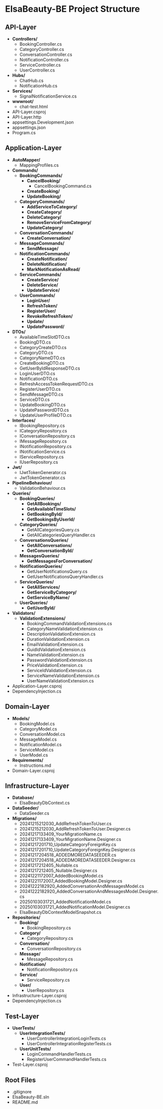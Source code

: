 # ElsaBeauty-BE Project Structure

## API-Layer

- **Controllers/**
  - BookingController.cs
  - CategoryController.cs
  - ConversationController.cs
  - NotificationController.cs
  - ServiceController.cs
  - UserController.cs
- **Hubs/**
  - ChatHub.cs
  - NotificationHub.cs
- **Services/**
  - SignalNotificationService.cs
- **wwwroot/**
  - chat-test.html
- API-Layer.csproj
- API-Layer.http
- appsettings.Development.json
- appsettings.json
- Program.cs

## Application-Layer

- **AutoMapper/**
  - MappingProfiles.cs
- **Commands/**
  - **BookingCommands/**
    - **CancelBooking/**
      - CancelBookingCommand.cs
    - **CreateBooking/**
    - **UpdateBooking/**
  - **CategoryCommands/**
    - **AddServiceToCategory/**
    - **CreateCategory/**
    - **DeleteCategory/**
    - **RemoveServiceFromCategory/**
    - **UpdateCategory/**
  - **ConversationCommands/**
    - **CreateConversation/**
  - **MessageCommands/**
    - **SendMessage/**
  - **NotificationCommands/**
    - **CreateNotification/**
    - **DeleteNotification/**
    - **MarkNotificationAsRead/**
  - **ServiceCommands/**
    - **CreateService/**
    - **DeleteService/**
    - **UpdateService/**
  - **UserCommands/**
    - **LoginUser/**
    - **RefreshToken/**
    - **RegisterUser/**
    - **RevokeRefreshToken/**
    - **Update/**
    - **UpdatePassword/**
- **DTOs/**
  - AvailableTimeSlotDTO.cs
  - BookingDTO.cs
  - CategoryCreateDTO.cs
  - CategoryDTO.cs
  - CategoryNameDTO.cs
  - CreateBookingDTO.cs
  - GetUserByIdResponseDTO.cs
  - LoginUserDTO.cs
  - NotificationDTO.cs
  - RefreshAccessTokenRequestDTO.cs
  - RegisterUserDTO.cs
  - SendMessageDTO.cs
  - ServiceDTO.cs
  - UpdateBookingDTO.cs
  - UpdatePasswordDTO.cs
  - UpdateUserProfileDTO.cs
- **Interfaces/**
  - IBookingRepository.cs
  - ICategoryRepository.cs
  - IConversationRepository.cs
  - IMessageRepository.cs
  - INotificationRepository.cs
  - INotificationService.cs
  - IServiceRepository.cs
  - IUserRepository.cs
- **Jwt/**
  - IJwtTokenGenerator.cs
  - JwtTokenGenerator.cs
- **PipelineBehaviour/**
  - ValidationBehaviour.cs
- **Queries/**
  - **BookingQueries/**
    - **GetAllBookings/**
    - **GetAvailableTimeSlots/**
    - **GetBookingById/**
    - **GetBookingsByUserId/**
  - **CategoryQueries/**
    - GetAllCategoriesQuery.cs
    - GetAllCategoriesQueryHandler.cs
  - **ConversationsQueries/**
    - **GetAllConversations/**
    - **GetConversationById/**
  - **MessagesQueries/**
    - **GetMessagesForConversation/**
  - **NotificationQueries/**
    - GetUserNotificationsQuery.cs
    - GetUserNotificationsQueryHandler.cs
  - **ServiceQueries/**
    - **GetAllServices/**
    - **GetServiceByCategory/**
    - **GetServiceByName/**
  - **UserQueries/**
    - **GetUserById/**
- **Validators/**
  - **ValidationExtensions/**
    - BookingCommandValidationExtensions.cs
    - CategoryNameValidationExtension.cs
    - DescriptionValidationExtension.cs
    - DurationValidationExtension.cs
    - EmailValidationExtension.cs
    - GuidIdValidationExtension.cs
    - NameValidationExtension.cs
    - PasswordValidationExtension.cs
    - PriceValidationExtension.cs
    - ServiceIdValidationExtension.cs
    - ServiceNameValidationExtension.cs
    - UserNameValidationExtension.cs
- Application-Layer.csproj
- DependencyInjection.cs

## Domain-Layer

- **Models/**
  - BookingModel.cs
  - CategoryModel.cs
  - ConversationModel.cs
  - MessageModel.cs
  - NotificationModel.cs
  - ServiceModel.cs
  - UserModel.cs
- **Requirements/**
  - Instructions.md
- Domain-Layer.csproj

## Infrastructure-Layer

- **Database/**
  - ElsaBeautyDbContext.cs
- **DataSeeder/**
  - DataSeeder.cs
- **Migrations/**
  - 20241215212030_AddRefreshTokenToUser.cs
  - 20241215212030_AddRefreshTokenToUser.Designer.cs
  - 20241217133409_YourMigrationName.cs
  - 20241217133409_YourMigrationName.Designer.cs
  - 20241217201710_UpdateCategoryForeignKey.cs
  - 20241217201710_UpdateCategoryForeignKey.Designer.cs
  - 20241217204518_ADDEDMOREDATASEEDER.cs
  - 20241217204518_ADDEDMOREDATASEEDER.Designer.cs
  - 20241217212405_Nullable.cs
  - 20241217212405_Nullable.Designer.cs
  - 20241221172007_AddedBookingModel.cs
  - 20241221172007_AddedBookingModel.Designer.cs
  - 20241222182920_AddedConversationAndMessagesModel.cs
  - 20241222182920_AddedConversationAndMessagesModel.Designer.cs
  - 20250103031721_AddedNotificationModel.cs
  - 20250103031721_AddedNotificationModel.Designer.cs
  - ElsaBeautyDbContextModelSnapshot.cs
- **Repositories/**
  - **Booking/**
    - BookingRepository.cs
  - **Category/**
    - CategoryRepository.cs
  - **Conversation/**
    - ConversationRepository.cs
  - **Message/**
    - MessageRepository.cs
  - **Notification/**
    - NotificationRepository.cs
  - **Service/**
    - ServiceRepository.cs
  - **User/**
    - UserRepository.cs
- Infrastructure-Layer.csproj
- DependencyInjection.cs

## Test-Layer

- **UserTests/**
  - **UserIntegrationTests/**
    - UserControllerIntegrationLoginTests.cs
    - UserControllerIntegrationRegisterTests.cs
  - **UserUnitTests/**
    - LoginCommandHandlerTests.cs
    - RegisterUserCommandHandlerTests.cs
- Test-Layer.csproj

## Root Files

- .gitignore
- ElsaBeauty-BE.sln
- README.md
